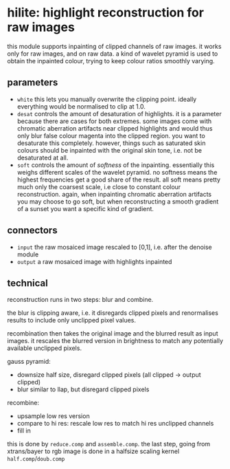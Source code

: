 # hilite: highlight reconstruction for raw images

this module supports inpainting of clipped channels of raw images.
it works only for raw images, and on raw data.
a kind of wavelet pyramid is used to obtain the inpainted colour,
trying to keep colour ratios smoothly varying.

## parameters

* `white` this lets you manually overwrite the clipping point. ideally  
  everything would be normalised to clip at 1.0.
* `desat` controls the amount of desaturation of highlights. it is a parameter
  because there are cases for both extremes. some images come with chromatic
  aberration artifacts near clipped highlights and would thus only blur false
  colour magenta into the clipped region. you want to desaturate this
  completely. however, things such as saturated skin colours should be
  inpainted with the original skin tone, i.e. not be desaturated at all.
* `soft` controls the amount of *softness* of the inpainting. essentially this weighs
  different scales of the wavelet pyramid. no softness means the highest frequencies
  get a good share of the result. all soft means pretty much only the coarsest scale, i.e
  close to constant colour reconstruction. again, when inpainting chromatic aberration artifacts
  you may choose to go soft, but when reconstructing a smooth gradient of a sunset you want
  a specific kind of gradient.

## connectors
  
* `input` the raw mosaiced image rescaled to [0,1], i.e. after the denoise module
* `output` a raw mosaiced image with highlights inpainted

## technical

reconstruction runs in two steps: blur and combine.

the blur is clipping aware, i.e. it disregards clipped pixels and renormalises
results to include only unclipped pixel values.

recombination then takes the original image and the blurred result as
input images. it rescales the blurred version in brightness to match
any potentially available unclipped pixels.


gauss pyramid:

* downsize half size, disregard clipped pixels (all clipped -> output clipped)
* blur similar to llap, but disregard clipped pixels

recombine:
* upsample low res version
* compare to hi res: rescale low res to match hi res unclipped channels
* fill in

this is done by `reduce.comp` and `assemble.comp`. the last step, going from xtrans/bayer to rgb image
is done in a halfsize scaling kernel `half.comp`/`doub.comp`
